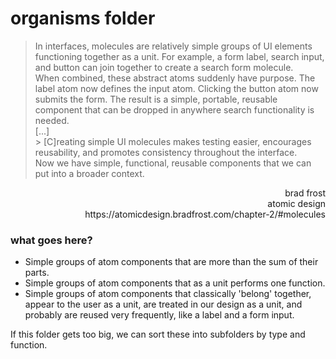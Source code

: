# organisms folder

> In interfaces, molecules are relatively simple groups of UI elements functioning together as a unit. For example, a form label, search input, and button can join together to create a search form molecule. <br/>
> When combined, these abstract atoms suddenly have purpose. The label atom now defines the input atom. Clicking the button atom now submits the form. The result is a simple, portable, reusable component that can be dropped in anywhere search functionality is needed.
> <br/>[...]<br/> > [C]reating simple UI molecules makes testing easier, encourages reusability, and promotes consistency throughout the interface.
> <br />
> Now we have simple, functional, reusable components that we can put into a broader context.

<div style="text-align: right">
brad frost <br />
atomic design <br />
https://atomicdesign.bradfrost.com/chapter-2/#molecules
</div>

### what goes here?

- Simple groups of atom components that are more than the sum of their parts.
- Simple groups of atom components that as a unit performs one function.
- Simple groups of atom components that classically 'belong' together, appear to the user as a unit, are treated in our design as a unit, and probably are reused very frequently, like a label and a form input.

If this folder gets too big, we can sort these into subfolders by type and function.
